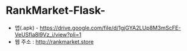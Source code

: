 # RankMarket-Flask-
- 앱(.apk) - https://drive.google.com/file/d/1gjGYA2LUp8M3mScFE-VeUSfla8l9Vz_i/view?pli=1
- 웹 주소 : http://rankmarket.store

